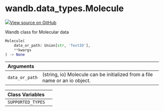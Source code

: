 # wandb.data\_types.Molecule

[![](https://www.tensorflow.org/images/GitHub-Mark-32px.png)View source on GitHub](https://www.github.com/wandb/client/tree/v0.12.2/wandb/sdk/data_types.py#L851-L944)

Wandb class for Molecular data

```python
Molecule(
    data_or_path: Union[str, 'TextIO'],
    **kwargs
) -> None
```

| Arguments |  |
| :--- | :--- |
| `data_or_path` | \(string, io\) Molecule can be initialized from a file name or an io object. |

| Class Variables |  |
| :--- | :--- |
| `SUPPORTED_TYPES` |  |

